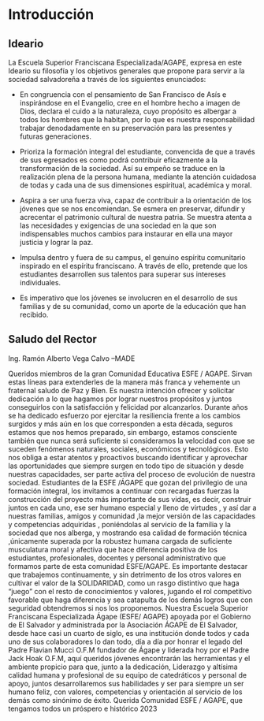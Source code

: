 # Introducción
## Ideario
La Escuela Superior Franciscana Especializada/AGAPE, expresa en
este Ideario su filosofía y los objetivos generales que propone para
servir a la sociedad salvadoreña a través de los siguientes
enunciados:

- En congruencia con el pensamiento de San Francisco de Asís e
inspirándose en el Evangelio, cree en el hombre hecho a imagen
de Dios, declara el cuido a la naturaleza, cuyo propósito es
albergar a todos los hombres que la habitan, por lo que es
nuestra responsabilidad trabajar denodadamente en su
preservación para las presentes y futuras generaciones.

- Prioriza la formación integral del estudiante, convencida de que a
través de sus egresados es como podrá contribuir eficazmente a
la transformación de la sociedad. Así su empeño se traduce en la
realización plena de la persona humana, mediante la atención
cuidadosa de todas y cada una de sus dimensiones espiritual,
académica y moral. 

- Aspira a ser una fuerza viva, capaz de contribuir a la orientación
de los jóvenes que se nos encomiendan. Se esmera en
preservar, difundir y acrecentar el patrimonio cultural de nuestra
patria. Se muestra atenta a las necesidades y exigencias de una
sociedad en la que son indispensables muchos cambios para
instaurar en ella una mayor justicia y lograr la paz.

- Impulsa dentro y fuera de su campus, el genuino espíritu
comunitario inspirado en el espíritu franciscano. A través de ello,
pretende que los estudiantes desarrollen sus talentos para
superar sus intereses individuales.

- Es imperativo que los jóvenes se involucren en el desarrollo de
sus familias y de su comunidad, como un aporte de la educación
que han recibido.

## Saludo del Rector 
Ing. Ramón Alberto Vega Calvo –MADE

Queridos miembros de la gran Comunidad Educativa ESFE / AGAPE.
Sirvan estas líneas para extenderles de la manera más franca y vehemente un fraternal
saludo de Paz y Bien.
Es nuestra intención ofrecer y solicitar dedicación a lo que hagamos por lograr nuestros
propósitos y juntos conseguirlos con la satisfacción y felicidad por alcanzarlos.
Durante años se ha dedicado esfuerzo por ejercitar la resiliencia frente a los cambios
surgidos y más aún en los que corresponden a esta década, seguros estamos que nos
hemos preparado, sin embargo, estamos consciente también que nunca será suficiente
si consideramos la velocidad con que se suceden fenómenos naturales, sociales,
económicos y tecnológicos. Esto nos obliga a estar atentos y proactivos buscando
identificar y aprovechar las oportunidades que siempre surgen en todo tipo de situación y
desde nuestras capacidades, ser parte activa del proceso de evolución de nuestra
sociedad.
Estudiantes de la ESFE /ÁGAPE que gozan del privilegio de una formación integral, los
invitamos a continuar con recargadas fuerzas la construcción del proyecto más
importante de sus vidas, es decir, construir juntos en cada uno, ese ser humano especial
y lleno de virtudes , y así dar a nuestras familias, amigos y comunidad ,la mejor
versión de las capacidades y competencias adquiridas , poniéndolas al servicio de la
familia y la sociedad que nos alberga, y mostrando esa calidad de formación
técnica ,únicamente superada por la robustez humana cargada de suficiente
musculatura moral y afectiva que hace diferencia positiva de los estudiantes,
profesionales, docentes y personal administrativo que formamos parte de esta
comunidad ESFE/AGAPE.
Es importante destacar que trabajemos continuamente, y sin detrimento de los otros
valores en cultivar el valor de la SOLIDARIDAD, como un rasgo distintivo que haga
“juego” con el resto de conocimientos y valores, jugando el rol competitivo favorable que
haga diferencia y sea catapulta de los demás logros que con seguridad obtendremos si
nos los proponemos.
Nuestra Escuela Superior Franciscana Especializada Ágape (ESFE/ AGAPE) apoyada
por el Gobierno de El Salvador y administrada por la Asociación ÁGAPE de El Salvador,
desde hace casi un cuarto de siglo, es una institución donde todos y cada uno de sus
colaboradores lo dan todo, día a día por honrar el legado del Padre Flavian Mucci O.F.M
fundador de Ágape y liderada hoy por el Padre Jack Hoak O.F.M, aquí queridos jóvenes
encontrarán las herramientas y el ambiente propicio para que, junto a la dedicación,
Liderazgo y altísima calidad humana y profesional de su equipo de catedráticos y
personal de apoyo, juntos desarrollaremos sus habilidades y ser para siempre un ser
humano feliz, con valores, competencias y orientación al servicio de los demás como
sinónimo de éxito.
Querida Comunidad ESFE / AGAPE, que tengamos todos un próspero e histórico 2023

